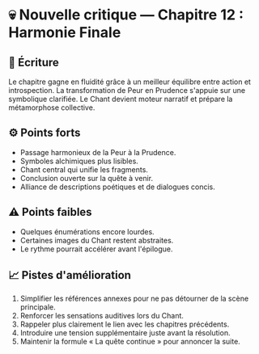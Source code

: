 # 💀 Nouvelle critique — Chapitre 12 : Harmonie Finale

## 🧠 Écriture
Le chapitre gagne en fluidité grâce à un meilleur équilibre entre action et introspection. La transformation de Peur en Prudence s'appuie sur une symbolique clarifiée. Le Chant devient moteur narratif et prépare la métamorphose collective.

## ⚙️ Points forts
- Passage harmonieux de la Peur à la Prudence.
- Symboles alchimiques plus lisibles.
- Chant central qui unifie les fragments.
- Conclusion ouverte sur la quête à venir.
- Alliance de descriptions poétiques et de dialogues concis.

## ⚠️ Points faibles
- Quelques énumérations encore lourdes.
- Certaines images du Chant restent abstraites.
- Le rythme pourrait accélérer avant l'épilogue.

## 📈 Pistes d'amélioration
1. Simplifier les références annexes pour ne pas détourner de la scène principale.
2. Renforcer les sensations auditives lors du Chant.
3. Rappeler plus clairement le lien avec les chapitres précédents.
4. Introduire une tension supplémentaire juste avant la résolution.
5. Maintenir la formule « La quête continue » pour annoncer la suite.
